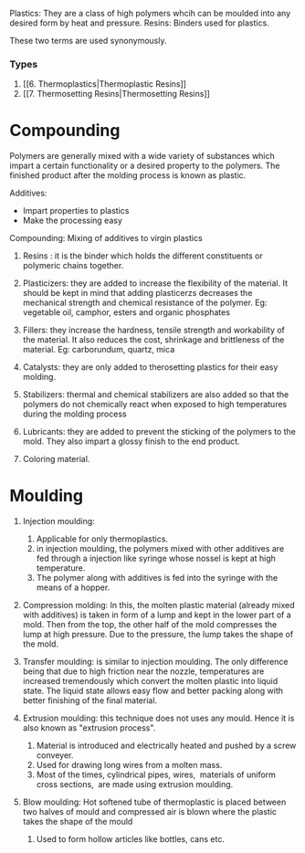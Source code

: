Plastics: They are a class of high polymers whcih can be moulded into any desired form by heat and pressure.
Resins: Binders used for plastics.

These two terms are used synonymously.

### Types
1. [[6. Thermoplastics|Thermoplastic Resins]]
2. [[7. Thermosetting Resins|Thermosetting Resins]]

# Compounding
Polymers are generally mixed with a wide variety of substances which impart a certain functionality or a desired property to the polymers. The finished product after the molding process is known as plastic.

Additives:
* Impart properties to plastics
* Make the processing easy

Compounding: Mixing of additives to virgin plastics

1.  Resins : it is the binder which holds the different constituents or polymeric chains together. 
    
2.  Plasticizers: they are added to increase the flexibility of the material. It should be kept in mind that adding plasticerzs decreases the mechanical strength and chemical resistance of the polymer. Eg: vegetable oil, camphor, esters and organic phosphates 
    
3.  Fillers: they increase the hardness, tensile strength and workability of the material. It also reduces the cost, shrinkage and brittleness of the material. Eg: carborundum, quartz, mica 
    
4.  Catalysts: they are only added to therosetting plastics for their easy molding. 
    
5.  Stabilizers: thermal and chemical stabilizers are also added so that the polymers do not chemically react when exposed to high temperatures during the molding process 
    
6.  Lubricants: they are added to prevent the sticking of the polymers to the mold. They also impart a glossy finish to the end product. 
    
7.  Coloring material.

# Moulding

1.  Injection moulding: 
	1. Applicable for only thermoplastics.
	2. in injection moulding, the polymers mixed with other additives are fed through a injection like syringe whose nossel is kept at high temperature. 
	3. The polymer along with additives is fed into the syringe with the means of a hopper. 
    
2.  Compression molding: In this, the molten plastic material (already mixed with additives) is taken in form of a lump and kept in the lower part of a mold. Then from the top, the other half of the mold compresses the lump at high pressure. Due to the pressure, the lump takes the shape of the mold.  
    
3.  Transfer moulding: is similar to injection moulding. The only difference being that due to high friction near the nozzle, temperatures are increased tremendously which convert the molten plastic into liquid state. The liquid state allows easy flow and better packing along with better finishing of the final material.  
    
4.  Extrusion moulding: this technique does not uses any mould. Hence it is also known as "extrusion process". 
	1. Material is introduced and electrically heated and pushed by a screw conveyer.
	2. Used for drawing long wires from a molten mass. 
	3. Most of the times, cylindrical pipes, wires,  materials of uniform cross sections,  are made using extrusion moulding.
6. Blow moulding: Hot softened tube of thermoplastic is placed between two halves of mould and compressed air is blown where the plastic takes the shape of the mould
	1. Used to form hollow articles like bottles, cans etc.
